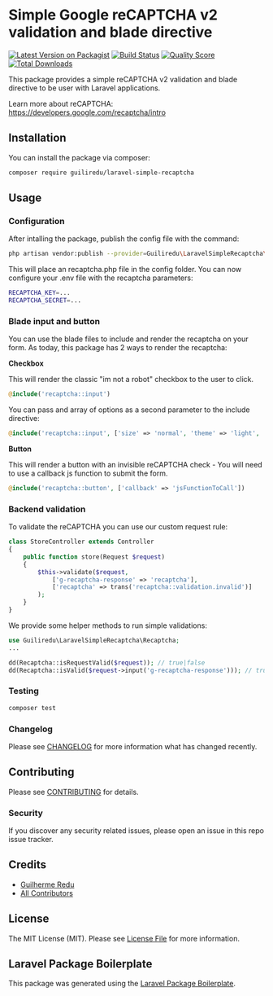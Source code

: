 # Simple Google reCAPTCHA v2 validation and blade directive

[![Latest Version on Packagist](https://img.shields.io/packagist/v/guiliredu/laravel-simple-recaptcha.svg?style=flat-square)](https://packagist.org/packages/guiliredu/laravel-simple-recaptcha)
[![Build Status](https://img.shields.io/travis/guiliredu/laravel-simple-recaptcha/master.svg?style=flat-square)](https://travis-ci.org/guiliredu/laravel-simple-recaptcha)
[![Quality Score](https://img.shields.io/scrutinizer/g/guiliredu/laravel-simple-recaptcha.svg?style=flat-square)](https://scrutinizer-ci.com/g/guiliredu/laravel-simple-recaptcha)
[![Total Downloads](https://img.shields.io/packagist/dt/guiliredu/laravel-simple-recaptcha.svg?style=flat-square)](https://packagist.org/packages/guiliredu/laravel-simple-recaptcha)

This package provides a simple reCAPTCHA v2 validation and blade directive to be user with Laravel applications.

Learn more about reCAPTCHA: https://developers.google.com/recaptcha/intro

## Installation

You can install the package via composer:

```bash
composer require guiliredu/laravel-simple-recaptcha
```

## Usage

### Configuration

After intalling the package, publish the config file with the command:

```bash
php artisan vendor:publish --provider=Guiliredu\LaravelSimpleRecaptcha\RecaptchaServiceProvider
```

This will place an recaptcha.php file in the config folder. You can now configure your .env file with the recaptcha parameters:

``` bash
RECAPTCHA_KEY=...
RECAPTCHA_SECRET=...
```

### Blade input and button

You can use the blade files to include and render the recaptcha on your form. As today, this package has 2 ways to render the recaptcha:

**Checkbox**

This will render the classic "im not a robot" checkbox to the user to click.

```php
@include('recaptcha::input')
```

You can pass and array of options as a second parameter to the include directive:

```php
@include('recaptcha::input', ['size' => 'normal', 'theme' => 'light', 'tabindex' => 0, 'callback' => 'callback'])
```

**Button**

This will render a button with an invisible reCAPTCHA check - You will need to use a callback js function to submit the form.

```php
@include('recaptcha::button', ['callback' => 'jsFunctionToCall'])
```

### Backend validation

To validate the reCAPTCHA you can use our custom request rule:

```php
class StoreController extends Controller 
{
    public function store(Request $request)
    {
        $this->validate($request,
            ['g-recaptcha-response' => 'recaptcha'],
            ['recaptcha' => trans('recaptcha::validation.invalid')]
        );
    }
}
```

We provide some helper methods to run simple validations:

```php
use Guiliredu\LaravelSimpleRecaptcha\Recaptcha;
...

dd(Recaptcha::isRequestValid($request)); // true|false
dd(Recaptcha::isValid($request->input('g-recaptcha-response'))); // true|false
```

### Testing

``` bash
composer test
```

### Changelog

Please see [CHANGELOG](CHANGELOG.md) for more information what has changed recently.

## Contributing

Please see [CONTRIBUTING](CONTRIBUTING.md) for details.

### Security

If you discover any security related issues, please open an issue in this repo issue tracker.

## Credits

- [Guilherme Redu](https://github.com/guiliredu)
- [All Contributors](../../contributors)

## License

The MIT License (MIT). Please see [License File](LICENSE.md) for more information.

## Laravel Package Boilerplate

This package was generated using the [Laravel Package Boilerplate](https://laravelpackageboilerplate.com).

